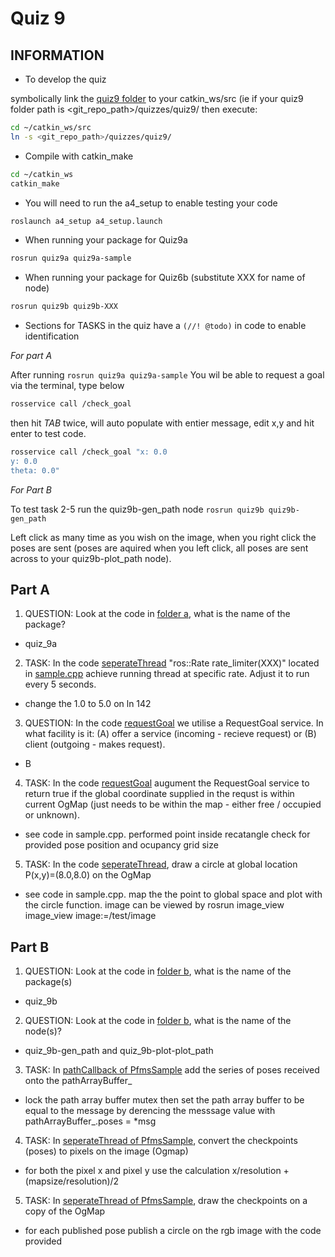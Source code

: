 Quiz 9
======

INFORMATION
------
- To develop the quiz 

symbolically link the [quiz9 folder](.) to your catkin_ws/src (ie if your quiz9 folder path is <git_repo_path>/quizzes/quiz9/ then execute:
```bash
cd ~/catkin_ws/src
ln -s <git_repo_path>/quizzes/quiz9/
```
- Compile with catkin_make
```bash
cd ~/catkin_ws
catkin_make
```

- You will need to run the a4_setup to enable testing your code
```bash
roslaunch a4_setup a4_setup.launch
```
- When running your package for Quiz9a
```bash
rosrun quiz9a quiz9a-sample
```
- When running your package for Quiz6b (substitute XXX for name of node)
```bash
rosrun quiz9b quiz9b-XXX
```
- Sections for TASKS in the quiz have a `(//! @todo)` in code to enable identification

*For part A*

After running `rosrun quiz9a quiz9a-sample`
You wil be able to request a goal via the terminal, type below
```bash
rosservice call /check_goal
```
then hit *TAB* twice, will auto populate with entier message, edit x,y and hit enter to test code.
```bash
rosservice call /check_goal "x: 0.0
y: 0.0
theta: 0.0"
```

*For Part B*

To test task 2-5 run the quiz9b-gen_path node `rosrun quiz9b quiz9b-gen_path`

Left click as many time as you wish on the image, when you right click the poses are sent (poses are aquired when you left click, all poses are sent across to your quiz9b-plot_path node).

Part A
------
1) QUESTION: Look at the code in [folder a](./a), what is the name of the package?
* quiz_9a

2) TASK: In the code [seperateThread](./a/src/sample.cpp) "ros::Rate rate_limiter(XXX)" located in [sample.cpp](./a/sample.cpp) achieve running thread at specific rate. Adjust it to run every 5 seconds.
* change the 1.0 to 5.0 on ln 142

3) QUESTION: In the code [requestGoal](./a/src/sample.cpp) we utilise a RequestGoal service. In what facility is it: (A) offer a service (incoming - recieve request) or (B) client (outgoing - makes request).  
* B

4) TASK: In the code [requestGoal](./a/src/sample.cpp) augument the RequestGoal service to return true if the global coordinate supplied in the requst is within current OgMap (just needs to be within the map - either free / occupied or unknown).
* see code in sample.cpp. performed point inside recatangle check for provided pose position and ocupancy grid size

5) TASK: In the code [seperateThread](./a/src/sample.cpp), draw a circle at global location P(x,y)=(8.0,8.0) on the OgMap
* see code in sample.cpp. map the the point to global space and plot with the circle function. image can be viewed by rosrun image_view image_view image:=/test/image 

Part B
------
1) QUESTION: Look at the code in [folder b](./b), what is the name of the package(s)
* quiz_9b

2) QUESTION: Look at the code in [folder b](./b), what is the name of the node(s)?
* quiz_9b-gen_path and quiz_9b-plot-plot_path

3) TASK: In [pathCallback of PfmsSample](./b/src/plot_path.cpp) add the series of poses received onto the pathArrayBuffer_
* lock the path array buffer mutex then set the path array buffer to be equal to the message by derencing the messsage value with pathArrayBuffer_.poses = *msg

4) TASK: In [seperateThread of PfmsSample](./b/src/plot_path.cpp), convert the checkpoints (poses) to pixels on the image (Ogmap)
* for both the pixel x and pixel y use the calculation x/resolution + (mapsize/resolution)/2

5) TASK: In [seperateThread of PfmsSample](./b/src/plot_path.cpp), draw the checkpoints on a copy of the OgMap
* for each published pose publish a circle on the rgb image with the code provided
